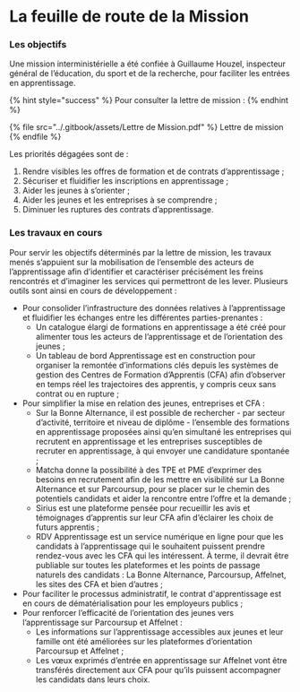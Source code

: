 # La feuille de route de la Mission

### Les o**bjectifs**

Une mission interministérielle a été confiée à Guillaume Houzel, inspecteur général de l’éducation, du sport et de la recherche, pour faciliter les entrées en apprentissage.&#x20;

{% hint style="success" %}
Pour consulter la lettre de mission :&#x20;
{% endhint %}

{% file src="../.gitbook/assets/Lettre de Mission.pdf" %}
Lettre de mission
{% endfile %}

Les priorités dégagées sont de :&#x20;

1. Rendre visibles les offres de formation et de contrats d’apprentissage ;&#x20;
2. Sécuriser et fluidifier les inscriptions en apprentissage ;&#x20;
3. Aider les jeunes à s’orienter ;&#x20;
4. Aider les jeunes et les entreprises à se comprendre ;&#x20;
5. Diminuer les ruptures des contrats d’apprentissage.

### Les travaux en cours

Pour servir les objectifs déterminés par la lettre de mission, les travaux menés s’appuient sur la mobilisation de l’ensemble des acteurs de l’apprentissage afin d’identifier et caractériser précisément les freins rencontrés et d’imaginer les services qui permettront de les lever. Plusieurs outils sont ainsi en cours de développement :&#x20;

* Pour consolider l’infrastructure des données relatives à l’apprentissage et fluidifier les échanges entre les différentes parties-prenantes :&#x20;
  * Un catalogue élargi de formations en apprentissage a été créé pour alimenter tous les acteurs de l’apprentissage et de l’orientation des jeunes ;&#x20;
  * Un tableau de bord Apprentissage est en construction pour organiser la remontée d’informations clés depuis les systèmes de gestion des Centres de Formation d’Apprentis (CFA) afin d’observer en temps réel les trajectoires des apprentis, y compris ceux sans contrat ou en rupture ;&#x20;
* Pour simplifier la mise en relation des jeunes, entreprises et CFA :&#x20;
  * Sur la Bonne Alternance, il est possible de rechercher - par secteur d’activité, territoire et niveau de diplôme - l’ensemble des formations en apprentissage proposées ainsi qu’en simultané les entreprises qui recrutent en apprentissage et les entreprises susceptibles de recruter en apprentissage, à qui envoyer une candidature spontanée ;&#x20;
  * Matcha donne la possibilité à des TPE et PME d’exprimer des besoins en recrutement afin de les mettre en visibilité sur La Bonne Alternance et sur Parcoursup, pour se placer sur le chemin des potentiels candidats et aider la rencontre entre l’offre et la demande ;
  * Sirius est une plateforme pensée pour recueillir les avis et témoignages d’apprentis sur leur CFA afin d’éclairer les choix de futurs apprentis ;&#x20;
  * RDV Apprentissage est un service numérique en ligne pour que les candidats à l’apprentissage qui le souhaitent puissent prendre rendez-vous avec les CFA qui les intéressent. À terme, il devrait être publiable sur toutes les plateformes et les points de passage naturels des candidats : La Bonne Alternance, Parcoursup, Affelnet, les sites des CFA et bien d’autres ;&#x20;
* Pour faciliter le processus administratif, le contrat d'apprentissage est en cours de dématérialisation pour les employeurs publics ;
* Pour renforcer l’efficacité de l’orientation des jeunes vers l’apprentissage sur Parcoursup et Affelnet :&#x20;
  * Les informations sur l’apprentissage accessibles aux jeunes et leur famille ont été améliorées sur les plateformes d’orientation Parcoursup et Affelnet ;&#x20;
  * Les vœux exprimés d’entrée en apprentissage sur Affelnet vont être transférés directement aux CFA pour qu’ils puissent accompagner les candidats dans leurs choix.

